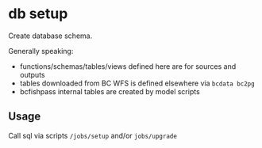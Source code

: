 # db setup

Create database schema.

Generally speaking:
- functions/schemas/tables/views defined here are for sources and outputs
- tables downloaded from BC WFS is defined elsewhere via `bcdata bc2pg`
- bcfishpass internal tables are created by model scripts

## Usage

Call sql via scripts `/jobs/setup` and/or `jobs/upgrade`

